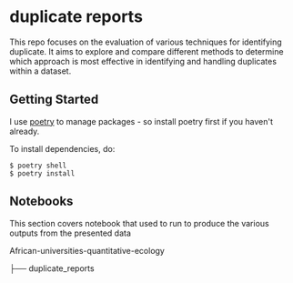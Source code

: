 # duplicate reports
 This repo focuses on the evaluation of various techniques for identifying duplicate. It aims to explore and compare different methods to determine which approach is most effective in identifying and handling duplicates within a dataset.
 
## Getting Started

 I use [poetry](https://python-poetry.org/) to manage packages - so install poetry first if you haven't already.

To install dependencies, do:

```
$ poetry shell
$ poetry install
```
 
## Notebooks
This section covers notebook that used to run to produce the various outputs  from the presented data

African-universities-quantitative-ecology

├── duplicate_reports
 
